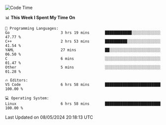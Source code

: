
<!--START_SECTION:waka-->
![Code Time](http://img.shields.io/badge/Code%20Time-556%20hrs%2040%20mins-blue)

📊 **This Week I Spent My Time On** 

```text
💬 Programming Languages: 
Go                       3 hrs 19 mins       ████████████░░░░░░░░░░░░░   47.77 % 
C++                      2 hrs 53 mins       ██████████░░░░░░░░░░░░░░░   41.54 % 
YAML                     27 mins             ██░░░░░░░░░░░░░░░░░░░░░░░   06.50 % 
C                        6 mins              ░░░░░░░░░░░░░░░░░░░░░░░░░   01.47 % 
Other                    5 mins              ░░░░░░░░░░░░░░░░░░░░░░░░░   01.28 % 

🔥 Editors: 
VS Code                  6 hrs 58 mins       █████████████████████████   100.00 % 

💻 Operating System: 
Linux                    6 hrs 58 mins       █████████████████████████   100.00 % 
```


 Last Updated on 08/05/2024 20:18:13 UTC
<!--END_SECTION:waka-->
